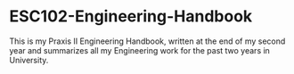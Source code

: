 # ESC102-Engineering-Handbook
This is my Praxis II Engineering Handbook, written at the end of my second year and summarizes all my Engineering work for the past two years in University.
